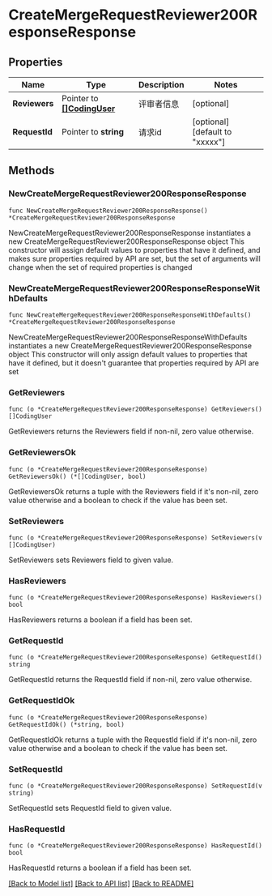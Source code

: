 # CreateMergeRequestReviewer200ResponseResponse

## Properties

Name | Type | Description | Notes
------------ | ------------- | ------------- | -------------
**Reviewers** | Pointer to [**[]CodingUser**](CodingUser.md) | 评审者信息 | [optional] 
**RequestId** | Pointer to **string** | 请求id | [optional] [default to "xxxxx"]

## Methods

### NewCreateMergeRequestReviewer200ResponseResponse

`func NewCreateMergeRequestReviewer200ResponseResponse() *CreateMergeRequestReviewer200ResponseResponse`

NewCreateMergeRequestReviewer200ResponseResponse instantiates a new CreateMergeRequestReviewer200ResponseResponse object
This constructor will assign default values to properties that have it defined,
and makes sure properties required by API are set, but the set of arguments
will change when the set of required properties is changed

### NewCreateMergeRequestReviewer200ResponseResponseWithDefaults

`func NewCreateMergeRequestReviewer200ResponseResponseWithDefaults() *CreateMergeRequestReviewer200ResponseResponse`

NewCreateMergeRequestReviewer200ResponseResponseWithDefaults instantiates a new CreateMergeRequestReviewer200ResponseResponse object
This constructor will only assign default values to properties that have it defined,
but it doesn't guarantee that properties required by API are set

### GetReviewers

`func (o *CreateMergeRequestReviewer200ResponseResponse) GetReviewers() []CodingUser`

GetReviewers returns the Reviewers field if non-nil, zero value otherwise.

### GetReviewersOk

`func (o *CreateMergeRequestReviewer200ResponseResponse) GetReviewersOk() (*[]CodingUser, bool)`

GetReviewersOk returns a tuple with the Reviewers field if it's non-nil, zero value otherwise
and a boolean to check if the value has been set.

### SetReviewers

`func (o *CreateMergeRequestReviewer200ResponseResponse) SetReviewers(v []CodingUser)`

SetReviewers sets Reviewers field to given value.

### HasReviewers

`func (o *CreateMergeRequestReviewer200ResponseResponse) HasReviewers() bool`

HasReviewers returns a boolean if a field has been set.

### GetRequestId

`func (o *CreateMergeRequestReviewer200ResponseResponse) GetRequestId() string`

GetRequestId returns the RequestId field if non-nil, zero value otherwise.

### GetRequestIdOk

`func (o *CreateMergeRequestReviewer200ResponseResponse) GetRequestIdOk() (*string, bool)`

GetRequestIdOk returns a tuple with the RequestId field if it's non-nil, zero value otherwise
and a boolean to check if the value has been set.

### SetRequestId

`func (o *CreateMergeRequestReviewer200ResponseResponse) SetRequestId(v string)`

SetRequestId sets RequestId field to given value.

### HasRequestId

`func (o *CreateMergeRequestReviewer200ResponseResponse) HasRequestId() bool`

HasRequestId returns a boolean if a field has been set.


[[Back to Model list]](../README.md#documentation-for-models) [[Back to API list]](../README.md#documentation-for-api-endpoints) [[Back to README]](../README.md)


